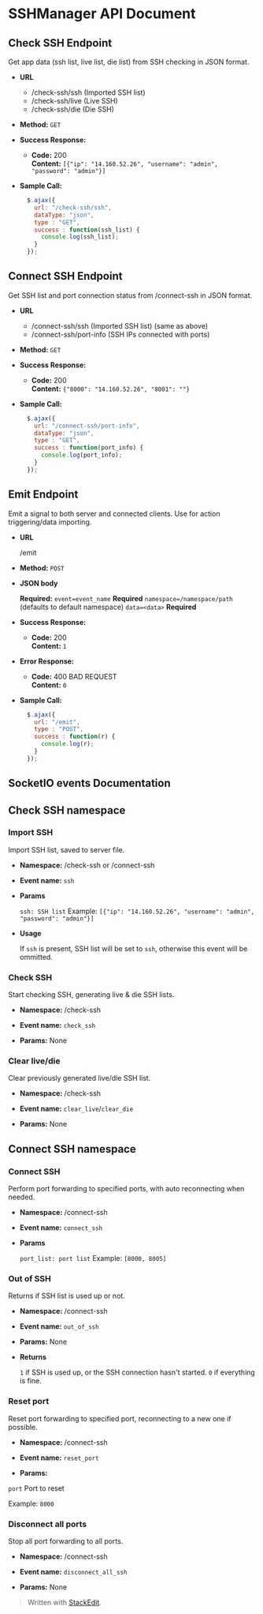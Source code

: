﻿# SSHManager API Document

**Check SSH Endpoint**
----
Get app data (ssh list, live list, die list) from SSH checking in JSON format.

* **URL**
	- /check-ssh/ssh (Imported SSH list)
	- /check-ssh/live (Live SSH)
	- /check-ssh/die (Die SSH)

* **Method:** `GET`

* **Success Response:**

  * **Code:** 200 <br />
    **Content:** `[{"ip": "14.160.52.26", "username": "admin", "password": "admin"}]`

* **Sample Call:**

  ```javascript
    $.ajax({
      url: "/check-ssh/ssh",
      dataType: "json",
      type : "GET",
      success : function(ssh_list) {
        console.log(ssh_list);
      }
    });
  ```

**Connect SSH Endpoint**
----
  Get SSH list and port connection status from /connect-ssh in JSON format.

* **URL**
	- /connect-ssh/ssh (Imported SSH list) (same as above)
	- /connect-ssh/port-info (SSH IPs connected with ports)

* **Method:**  `GET`

* **Success Response:**

  * **Code:** 200 <br />
    **Content:** `{"8000": "14.160.52.26", "8001": ""}`

* **Sample Call:**

  ```javascript
    $.ajax({
      url: "/connect-ssh/port-info",
      dataType: "json",
      type : "GET",
      success : function(port_info) {
        console.log(port_info);
      }
    });
  ```

**Emit Endpoint**
----
Emit a signal to both server and connected clients. Use for action triggering/data importing.

* **URL**

  /emit
  
* **Method:** `POST`

* **JSON body**

   **Required:**
	`event=event_name` **Required**
	`namespace=/namespace/path` (defaults to default namespace)
	`data=<data>` **Required**

* **Success Response:**

  * **Code:** 200 <br />
    **Content:** `1`
 
* **Error Response:**

  * **Code:** 400 BAD REQUEST <br />
    **Content:** `0`

* **Sample Call:**

  ```javascript
    $.ajax({
      url: "/emit",
      type : "POST",
      success : function(r) {
        console.log(r);
      }
    });
  ```

SocketIO events Documentation
----
Check SSH namespace
----

### Import SSH

Import SSH list, saved to server file.

* **Namespace:** /check-ssh or /connect-ssh

* **Event name:** `ssh`
  
*  **Params**

   `ssh: SSH list`
   Example: `[{"ip": "14.160.52.26", "username": "admin", "password": "admin"}]`
 
 * **Usage**

	If `ssh` is present, SSH list will be set to `ssh`, otherwise this event will be ommitted.

### Check SSH

Start checking SSH, generating live & die SSH lists.

* **Namespace:** /check-ssh

* **Event name:** `check_ssh`
  
*  **Params:** None

### Clear live/die

Clear previously generated live/die SSH list.

* **Namespace:** /check-ssh

* **Event name:** `clear_live`/`clear_die`
  
*  **Params:** None

Connect SSH namespace
----

### Connect SSH

Perform port forwarding to specified ports, with auto reconnecting when needed.

* **Namespace:** /connect-ssh

* **Event name:** `connect_ssh`
  
*  **Params**

   `port_list: port list`
   Example: `[8000, 8005]`

### Out of SSH

Returns if SSH list is used up or not.

* **Namespace:** /connect-ssh

* **Event name:** `out_of_ssh`
  
*  **Params:** None
  
*  **Returns**

   `1` if SSH is used up, or the SSH connection hasn't started. `0` if everything is fine. 

### Reset port

Reset port forwarding to specified port, reconnecting to a new one if possible.

* **Namespace:** /connect-ssh

* **Event name:** `reset_port`
  
*  **Params:**

  `port` Port to reset

  Example: `8000`

### Disconnect all ports

Stop all port forwarding to all ports.

* **Namespace:** /connect-ssh

* **Event name:** `disconnect_all_ssh`
  
*  **Params:** None

> Written with [StackEdit](https://stackedit.io/).
